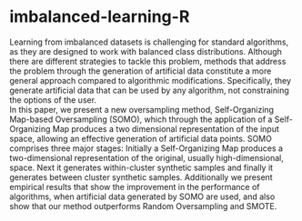# imbalanced-learning-R

Learning from imbalanced datasets is challenging for standard algorithms, as they are designed to work with balanced class distributions. 
Although there are different strategies to tackle this problem, methods that address the problem through the generation of artificial data constitute a more general approach compared to algorithmic modifications. 
Specifically, they generate artificial data that can be used by any algorithm, not constraining the options of the user.  
In this paper, we present a new oversampling method, Self-Organizing Map-based Oversampling (SOMO), 
which through the application of a Self-Organizing Map produces a two dimensional representation of the input space, 
allowing an effective generation of artificial data points. SOMO comprises three major stages: 
Initially a Self-Organizing Map produces a two-dimensional representation of the original, usually high-dimensional, space.
Next it generates within-cluster synthetic samples and finally it generates between cluster synthetic samples. 
Additionally we present empirical results that show the improvement in the performance of algorithms, 
when artificial data generated by SOMO are used, and also show that our method outperforms Random Oversampling and SMOTE.

